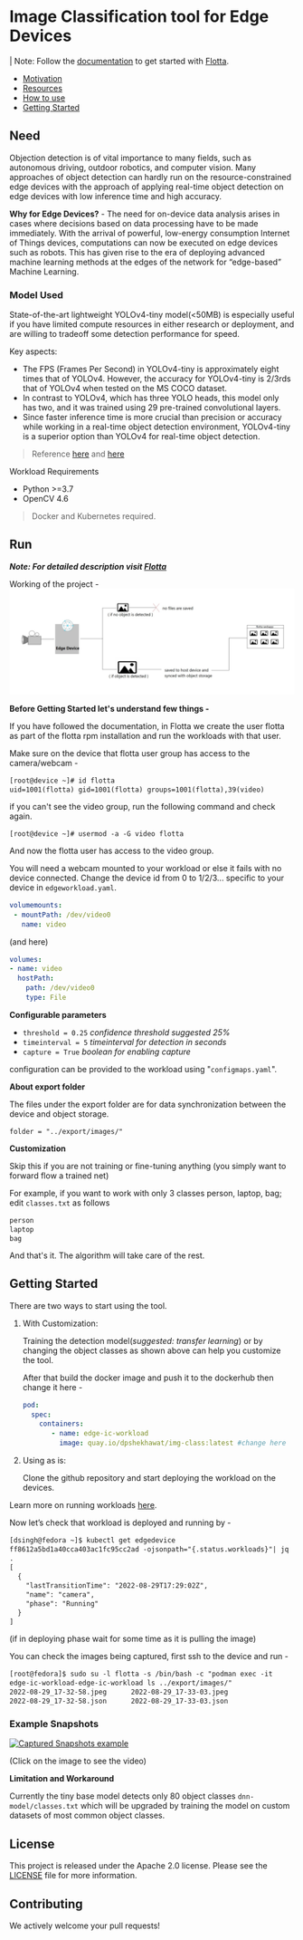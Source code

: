 # Image Classification tool for Edge Devices
| Note: Follow the [documentation](https://project-flotta.io/documentation/v0_2_0/intro/overview.html) to get started with [Flotta](https://project-flotta.io/).

- [Motivation](#need)
- [Resources](#model-used)
- [How to use](#run)
- [Getting Started](#getting-started)
## Need
Objection detection is of vital importance to many fields, such as autonomous driving, outdoor robotics, and computer vision. Many approaches of object detection can hardly run on the resource-constrained edge devices with the approach of applying real-time object detection on edge devices with low inference time and high accuracy. 

**Why for Edge Devices?** -
The need for on-device data analysis arises in cases where decisions based on data processing have to be made immediately. With the arrival of powerful, low-energy consumption Internet of Things devices, computations can now be executed on edge devices such as robots. This has given rise to the era of deploying advanced machine learning methods at the edges of the network for “edge-based” Machine Learning.

### Model Used 
State-of-the-art lightweight YOLOv4-tiny model(<50MB) is especially useful if you have limited compute resources in either research or deployment, and are willing to tradeoff some detection performance for speed.

Key aspects:

 - The FPS (Frames Per Second) in YOLOv4-tiny is approximately eight times that of YOLOv4. However, the accuracy for YOLOv4-tiny is 2/3rds that of YOLOv4 when tested on the MS COCO dataset.
 - In contrast to YOLOv4, which has three YOLO heads, this model only has two, and it was trained using 29 pre-trained convolutional layers.
 - Since faster inference time is more crucial than precision or accuracy while working in a real-time object detection environment, YOLOv4-tiny is a superior option than YOLOv4 for real-time object detection.
  > Reference [here](https://arxiv.org/abs/2011.04244) and [here](https://arxiv.org/abs/2011.08036)

Workload Requirements 
  - Python >=3.7
  - OpenCV 4.6
  
>Docker and Kubernetes required.

## Run
***Note: For detailed description visit [Flotta](https://project-flotta.io/documentation/latest/intro/overview.html)***

Working of the project -
![Workflow](assets/images/workflow.jpg)

**Before Getting Started let's understand few things -**

If you have followed the documentation, in Flotta we create the user flotta as part of the flotta rpm installation and run the workloads with that user.

Make sure on the device that flotta user group has access to the camera/webcam -
```shell
[root@device ~]# id flotta
uid=1001(flotta) gid=1001(flotta) groups=1001(flotta),39(video)
```
if you can't see the video group, run the following command and check again.
```shell
[root@device ~]# usermod -a -G video flotta
```
And now the flotta user has access to the video group.

You will need a webcam mounted to your workload or else it fails with no device connected. Change the device id from 0 to 1/2/3... specific to your device in `edgeworkload.yaml`.
```yaml
volumemounts:
 - mountPath: /dev/video0
   name: video
```
(and here)
```yaml
volumes:
- name: video 
  hostPath:
    path: /dev/video0
    type: File
```

**Configurable parameters**
- `threshold = 0.25`        *confidence threshold suggested 25%*
- `timeinterval = 5`    *timeinterval for detection in seconds*
- `capture = True`      *boolean for enabling capture*
  
configuration can be provided to the workload using "`configmaps.yaml`".

**About export folder**

The files under the export folder are for data synchronization between the device and object storage.
```shell
folder = "../export/images/"  
```

**Customization**

Skip this if you are not training or fine-tuning anything (you simply want to forward flow a trained net)

For example, if you want to work with only 3 classes person, laptop, bag; edit `classes.txt` as follows
```shell
person
laptop
bag
```
And that's it. The algorithm will take care of the rest.

## Getting Started
There are two ways to start using the tool.
1. With Customization:
   
    Training the detection model(*suggested: transfer learning*) or by changing the object classes as shown above can help you customize the tool.

    After that build the docker image and push it to the dockerhub then change it here -
    ```yaml
    pod:
      spec:
        containers:
           - name: edge-ic-workload
             image: quay.io/dpshekhawat/img-class:latest #change here
    ```
2. Using as is:
    
    Clone the github repository and start deploying the workload on the devices.

Learn more on running workloads [here](https://project-flotta.io/documentation/latest/gsg/running_workloads.html).

Now let’s check that workload is deployed and running by -
```shell
[dsingh@fedora ~]$ kubectl get edgedevice ff8612a5bd1a40cca403ac1fc95cc2ad -ojsonpath="{.status.workloads}"| jq .
[
  {
    "lastTransitionTime": "2022-08-29T17:29:02Z",
    "name": "camera",
    "phase": "Running"
  }
]
```
(if in deploying phase wait for some time as it is pulling the image)

You can check the images being captured, first ssh to the device and run -
```shell
[root@fedora]$ sudo su -l flotta -s /bin/bash -c "podman exec -it edge-ic-workload-edge-ic-workload ls ../export/images/"
2022-08-29_17-32-58.jpeg      2022-08-29_17-33-03.jpeg
2022-08-29_17-32-58.json      2022-08-29_17-33-03.json
```

### **Example Snapshots** 

[![Captured Snapshots example](http://img.youtube.com/vi/RHNfVsw2V7E/0.jpg)](http://www.youtube.com/watch?v=RHNfVsw2V7E) 

(Click on the image to see the video)

**Limitation and Workaround**

Currently the tiny base model detects only 80 object classes `dnn-model/classes.txt` which will be upgraded by training the model on custom datasets of most common object classes. 

## License
This project is released under the Apache 2.0 license. Please see the [LICENSE](https://github.com/dpshekhawat/image-classification/blob/main/LICENSE) file for more information.

## Contributing
We actively welcome your pull requests!